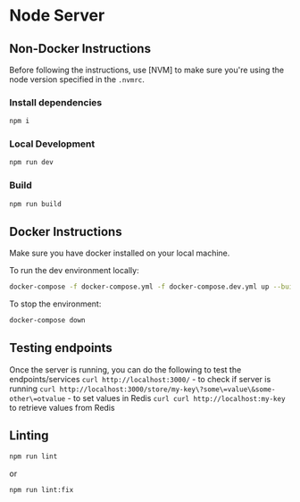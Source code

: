 # Node Server

## Non-Docker Instructions

Before following the instructions, use [NVM] to make sure you're using the node version specified in the `.nvmrc`.

### Install dependencies

```sh
npm i
```

### Local Development

```sh
npm run dev
```

### Build

```sh
npm run build
```

## Docker Instructions
Make sure you have docker installed on your local machine.

To run the dev environment locally:
```sh
docker-compose -f docker-compose.yml -f docker-compose.dev.yml up --build
```

To stop the environment:
```sh
docker-compose down
```

## Testing endpoints
Once the server is running, you can do the following to test the endpoints/services
`curl http://localhost:3000/` - to check if server is running
`curl http://localhost:3000/store/my-key\?some\=value\&some-other\=otvalue` - to set values in Redis
`curl curl http://localhost:my-key` to retrieve values from Redis

## Linting

```sh
npm run lint
```
or

```sh
npm run lint:fix
```
